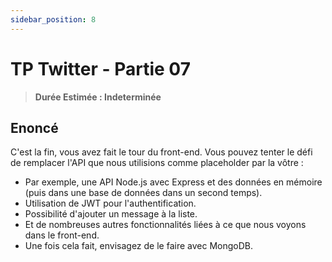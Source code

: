 ```yaml
---
sidebar_position: 8
---
```


# TP Twitter - Partie 07

> **Durée Estimée : Indeterminée**

## Enoncé

C'est la fin, vous avez fait le tour du front-end. Vous pouvez tenter le défi de remplacer l'API que nous utilisions comme placeholder par la vôtre :

- Par exemple, une API Node.js avec Express et des données en mémoire (puis dans une base de données dans un second temps).
- Utilisation de JWT pour l'authentification.
- Possibilité d'ajouter un message à la liste.
- Et de nombreuses autres fonctionnalités liées à ce que nous voyons dans le front-end.
- Une fois cela fait, envisagez de le faire avec MongoDB.